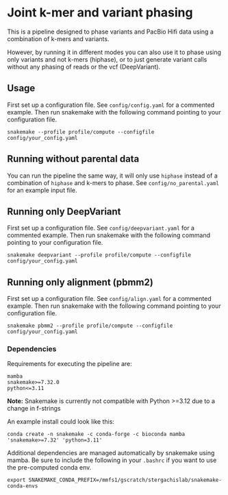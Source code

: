 # Joint k-mer and variant phasing

This is a pipeline designed to phase variants and PacBio Hifi data using a combination of k-mers and variants. 

However, by running it in different modes you can also use it to phase using only variants and not k-mers (hiphase), or to just generate variant calls without any phasing of reads or the vcf (DeepVariant).

## Usage

First set up a configuration file. See `config/config.yaml` for a commented example. 
Then run snakemake with the following command pointing to your configuration file.
```
snakemake --profile profile/compute --configfile config/your_config.yaml
```

## Running without parental data

You can run the pipeline the same way, it will only use `hiphase` instead of a combination of `hiphase` and k-mers to phase.
See `config/no_parental.yaml` for an example input file.

## Running only DeepVariant

First set up a configuration file. See `config/deepvariant.yaml` for a commented example. 
Then run snakemake with the following command pointing to your configuration file.
``` 
snakemake deepvariant --profile profile/compute --configfile config/your_config.yaml 
```

## Running only alignment (pbmm2)

First set up a configuration file. See `config/align.yaml` for a commented example. 
Then run snakemake with the following command pointing to your configuration file.
``` 
snakemake pbmm2 --profile profile/compute --configfile config/your_config.yaml 
```


### Dependencies 
Requirements for executing the pipeline are:
```
mamba
snakemake>=7.32.0
python<=3.11
```
**Note:**
Snakemake is currently not compatible with Python >=3.12 due to a change in f-strings

An example install could look like this:
```
conda create -n snakemake -c conda-forge -c bioconda mamba 'snakemake>=7.32' 'python=3.11'
```

Additional dependencies are managed automatically by snakemake using mamba. Be sure to include the following in your `.bashrc` if you want to use the pre-computed conda env. 
```
export SNAKEMAKE_CONDA_PREFIX=/mmfs1/gscratch/stergachislab/snakemake-conda-envs
```